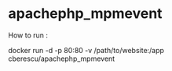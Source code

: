 # apachephp_mpmevent

How to run :

docker run -d -p 80:80 -v /path/to/website:/app cberescu/apachephp_mpmevent
